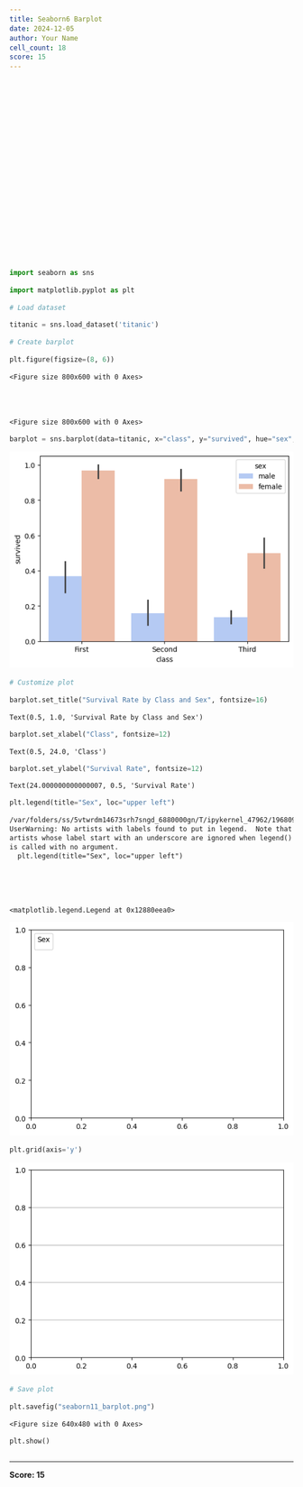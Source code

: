 ```yaml
---
title: Seaborn6 Barplot
date: 2024-12-05
author: Your Name
cell_count: 18
score: 15
---
```


```python





















```


```python
import seaborn as sns
```


```python
import matplotlib.pyplot as plt
```


```python
# Load dataset
```


```python
titanic = sns.load_dataset('titanic')
```


```python
# Create barplot
```


```python
plt.figure(figsize=(8, 6))
```




    <Figure size 800x600 with 0 Axes>




    <Figure size 800x600 with 0 Axes>



```python
barplot = sns.barplot(data=titanic, x="class", y="survived", hue="sex", palette="coolwarm")
```


    
![png](seaborn6_barplot_files/seaborn6_barplot_7_0.png)
    



```python
# Customize plot
```


```python
barplot.set_title("Survival Rate by Class and Sex", fontsize=16)
```




    Text(0.5, 1.0, 'Survival Rate by Class and Sex')




```python
barplot.set_xlabel("Class", fontsize=12)
```




    Text(0.5, 24.0, 'Class')




```python
barplot.set_ylabel("Survival Rate", fontsize=12)
```




    Text(24.000000000000007, 0.5, 'Survival Rate')




```python
plt.legend(title="Sex", loc="upper left")
```

    /var/folders/ss/5vtwrdm14673srh7sngd_6880000gn/T/ipykernel_47962/1968091866.py:1: UserWarning: No artists with labels found to put in legend.  Note that artists whose label start with an underscore are ignored when legend() is called with no argument.
      plt.legend(title="Sex", loc="upper left")





    <matplotlib.legend.Legend at 0x12880eea0>




    
![png](seaborn6_barplot_files/seaborn6_barplot_12_2.png)
    



```python
plt.grid(axis='y')
```


    
![png](seaborn6_barplot_files/seaborn6_barplot_13_0.png)
    



```python
# Save plot
```


```python
plt.savefig("seaborn11_barplot.png")
```


    <Figure size 640x480 with 0 Axes>



```python
plt.show()
```


```python

```


---
**Score: 15**
